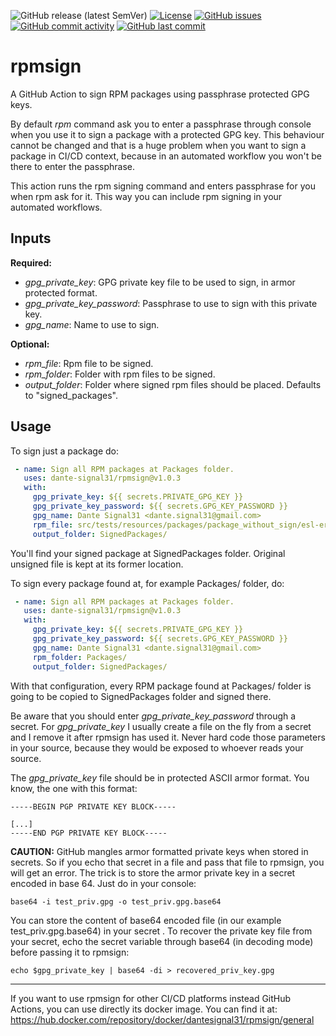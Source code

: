 ![GitHub release (latest SemVer)](https://img.shields.io/github/v/release/dante-signal31/rpmsign)
[![License](https://img.shields.io/badge/License-BSD%203--Clause-blue.svg)](https://opensource.org/licenses/BSD-3-Clause)
[![GitHub issues](https://img.shields.io/github/issues/dante-signal31/rpmsign)](https://github.com/dante-signal31/rpmsign/issues)
[![GitHub commit activity](https://img.shields.io/github/commit-activity/y/dante-signal31/rpmsign)](https://github.com/dante-signal31/rpmsign/commits/main)
[![GitHub last commit](https://img.shields.io/github/last-commit/dante-signal31/rpmsign)](https://github.com/dante-signal31/rpmsign/commits/main)

# rpmsign

A GitHub Action to sign RPM packages using passphrase protected GPG keys.

By default *rpm* command ask you to enter a passphrase through console when
you use it to sign a package with a protected GPG key. This behaviour cannot 
be changed and that is a huge problem when you want to sign a package in CI/CD
context, because in an automated workflow you won't be there to enter the 
passphrase.

This action runs the rpm signing command and enters passphrase for 
you when rpm ask for it. This way you can include rpm signing in your
automated workflows.

## Inputs

**Required:**
* *gpg_private_key*: GPG private key file to be used to sign, in armor protected format.
* *gpg_private_key_password*: Passphrase to use to sign with this private key.
* *gpg_name*: Name to use to sign.

**Optional:**
* *rpm_file*: Rpm file to be signed.
* *rpm_folder*: Folder with rpm files to be signed.
* *output_folder*: Folder where signed rpm files should be placed. Defaults to "signed_packages".

## Usage
To sign just a package do:

```yaml
 - name: Sign all RPM packages at Packages folder.
   uses: dante-signal31/rpmsign@v1.0.3
   with:
     gpg_private_key: ${{ secrets.PRIVATE_GPG_KEY }}
     gpg_private_key_password: ${{ secrets.GPG_KEY_PASSWORD }}
     gpg_name: Dante Signal31 <dante.signal31@gmail.com>
     rpm_file: src/tests/resources/packages/package_without_sign/esl-erlang-compat-21.2.6-1.noarch.rpm
     output_folder: SignedPackages/
```
You'll find your signed package at SignedPackages folder. Original unsigned file is kept at its former location.

To sign every package found at, for example Packages/ folder, do:
```yaml
 - name: Sign all RPM packages at Packages folder.
   uses: dante-signal31/rpmsign@v1.0.3
   with:
     gpg_private_key: ${{ secrets.PRIVATE_GPG_KEY }}
     gpg_private_key_password: ${{ secrets.GPG_KEY_PASSWORD }}
     gpg_name: Dante Signal31 <dante.signal31@gmail.com>
     rpm_folder: Packages/
     output_folder: SignedPackages/
```
With that configuration, every RPM package found at Packages/ folder is going to be
copied to SignedPackages folder and signed there.

Be aware that you should enter *gpg_private_key_password* 
through a secret. For *gpg_private_key* I usually create a file on the fly from a secret and I remove it after rpmsign 
has used it. Never hard code those parameters in your source, because they would be exposed to whoever reads 
your source.

The *gpg_private_key* file should be in protected ASCII armor format. You know,
the one with this format:
``` 
-----BEGIN PGP PRIVATE KEY BLOCK-----

[...]
-----END PGP PRIVATE KEY BLOCK-----
```

**CAUTION:** GitHub mangles armor formatted private keys when stored in secrets. So if you echo that secret in a file
and pass that file to rpmsign, you will get an error. The trick is to store the armor private key in a secret encoded 
in base 64. Just do in your console:

```commandline
base64 -i test_priv.gpg -o test_priv.gpg.base64
```

You can store the content of base64 encoded file (in our example test_priv.gpg.base64) in your secret . To recover the 
private key file from your secret, echo the secret variable through base64 (in decoding mode) before passing it to 
rpmsign:

```commandline
echo $gpg_private_key | base64 -di > recovered_priv_key.gpg
```

---
If you want to use rpmsign for other CI/CD platforms instead GitHub Actions, you can use directly
its docker image. You can find it at: https://hub.docker.com/repository/docker/dantesignal31/rpmsign/general
